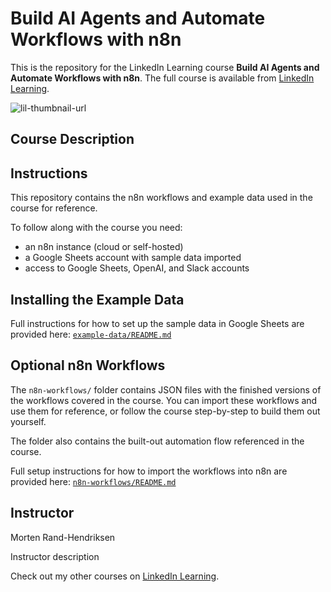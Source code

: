 # Build AI Agents and Automate Workflows with n8n

This is the repository for the LinkedIn Learning course **Build AI Agents and Automate Workflows with n8n**. The full course is available from [LinkedIn Learning][lil-course-url].

![lil-thumbnail-url]

## Course Description

## Instructions

This repository contains the n8n workflows and example data used in the course for reference.

To follow along with the course you need:

- an n8n instance (cloud or self-hosted)
- a Google Sheets account with sample data imported
- access to Google Sheets, OpenAI, and Slack accounts

## Installing the Example Data

Full instructions for how to set up the sample data in Google Sheets are provided here: [`example-data/README.md`](example-data/README.md)

## Optional n8n Workflows

The `n8n-workflows/` folder contains JSON files with the finished versions of the workflows covered in the course. You can import these workflows and use them for reference, or follow the course step-by-step to build them out yourself.

The folder also contains the built-out automation flow referenced in the course.

Full setup instructions for how to import the workflows into n8n are provided here: [`n8n-workflows/README.md`](n8n-workflows/README.md)

## Instructor

Morten Rand-Hendriksen

Instructor description

Check out my other courses on [LinkedIn Learning](https://www.linkedin.com/learning/instructors/).

[0]: # "Replace these placeholder URLs with actual course URLs"
[lil-course-url]: https://www.linkedin.com/learning/
[lil-thumbnail-url]: https://media.licdn.com/dms/image/v2/D4E0DAQG0eDHsyOSqTA/learning-public-crop_675_1200/B4EZVdqqdwHUAY-/0/1741033220778?e=2147483647&v=beta&t=FxUDo6FA8W8CiFROwqfZKL_mzQhYx9loYLfjN-LNjgA

